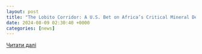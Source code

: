 ```yaml
---
layout: post
title: "The Lobito Corridor: A U.S. Bet on Africa’s Critical Mineral Development | United States Institute of Peace"
date: 2024-08-09 02:30:40 +0000
categories: [news]
---
```


[Читати далі](https://www.usip.org/publications/2024/08/lobito-corridor-us-bet-africas-critical-mineral-development)
